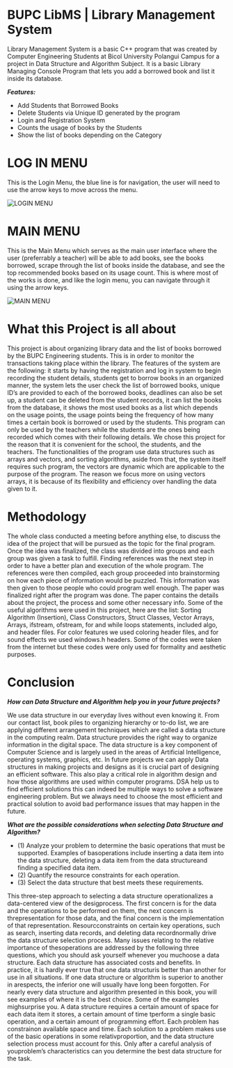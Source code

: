 # BUPC LibMS | Library Management System
Library Management System is a basic C++ program that was created by Computer Engineering Students at Bicol University Polangui Campus for a project in Data Structure and Algorithm Subject. It is a basic Library Managing Console Program that lets you add a borrowed book and list it inside its database. 

***Features:*** 
 - Add Students that Borrowed Books
 - Delete Students via Unique ID generated by the program
 - Login and Registration System
 - Counts the usage of books by the Students
 - Show the list of books depending on the Category


# LOG IN MENU
This is the Login Menu, the blue line is for navigation, the user will need to use the arrow keys to move across the menu.

![LOGIN MENU](https://user-images.githubusercontent.com/91697238/208309119-66678ec1-e2e2-4a12-81d3-ccc9b83c67ad.png)

# MAIN MENU
This is the Main Menu which serves as the main user interface where the user (preferrably a teacher) will be able to add books, see the books borrowed, scrape through the list of books inside the database, and see the top recommended books based on its usage count. This is where most of the works is done, and like the login menu, you can navigate through it using the arrow keys.

![MAIN MENU](https://user-images.githubusercontent.com/91697238/208309258-b1846d1d-cb5b-4674-900e-6812a8957f28.png)


# What this Project is all about

This project is about organizing library data and the list of books borrowed by the BUPC Engineering students. This
is in order to monitor the transactions taking place within the library. The features of the system are the following: it
starts by having the registration and log in system to begin recording the student details, students get to borrow books
in an organized manner, the system lets the user check the list of borrowed books, unique ID’s are provided to each of
the borrowed books, deadlines can also be set up, a student can be deleted from the student records, it can list the
books from the database, it shows the most used books as a list which depends on the usage points, the usage points
being the frequency of how many times a certain book is borrowed or used by the students. This program can only be
used by the teachers while the students are the ones being recorded which comes with their following details. We
chose this project for the reason that it is convenient for the school, the students, and the teachers. The functionalities
of the program use data structures such as arrays and vectors, and sorting algorithms, aside from that, the system
itself requires such program, the vectors are dynamic which are applicable to the purpose of the program. The reason
we focus more on using vectors arrays, it is because of its flexibility and efficiency over handling the data given to it.


# Methodology

The whole class conducted a meeting before anything else, to discuss the idea of the project that will be pursued
as the topic for the final program. Once the idea was finalized, the class was divided into groups and each group was
given a task to fulfill. Finding references was the next step in order to have a better plan and execution of the whole
program. The references were then compiled, each group proceeded into brainstorming on how each piece of
information would be puzzled. This information was then given to those people who could program well enough. The
paper was finalized right after the program was done. The paper contains the details about the project, the process
and some other necessary info. Some of the useful algorithms were used in this project, here are the list: Sorting
Algorithm (Insertion), Class Constructors, Struct Classes, Vector Arrays, Arrays, ifstream, ofstream, for and while loops
statements, included algo, and header files. For color features we used coloring header files, and for sound effects we
used windows.h headers. Some of the codes were taken from the internet but these codes were only used for
formality and aesthetic purposes.

# Conclusion

***How can Data Structure and Algorithm help you in your future projects?***


We use data structure in our everyday lives without even knowing it. From our contact list, book piles to
organizing hierarchy or to-do list, we are applying different arrangement techniques which are called a data
structure in the computing realm. Data structure provides the right way to organize information in the digital
space. The data structure is a key component of Computer Science and is largely used in the areas of Artificial
Intelligence, operating systems, graphics, etc. In future projects we can apply Data structures in making
projects and designs as it is crucial part of designing an efficient software. This also play a critical role in
algorithm design and how those algorithms are used within computer programs. DSA help us to find efficient solutions
this can indeed be multiple ways to solve a software engineering problem. But we always need to choose the most 
efficient and practical solution to avoid bad performance issues that may happen in the future.

***What are the possible considerations when selecting Data Structure and Algorithm?***

- (1) Analyze your problem to determine the basic operations that must be supported. Examples of basoperations include inserting a data item into the data structure, deleting a data item from the data structureand finding a specified data item.
- (2) Quantify the resource constraints for each operation.
- (3) Select the data structure that best meets these requirements.


This three-step approach to selecting a data structure operationalizes a data-centered view of the desigprocess. The first concern is for the data and the operations to be performed on them, the next concern is threpresentation for those data, and the final concern is the implementation of that representation. Resourcconstraints on certain key operations, such as search, inserting data records, and deleting data recordnormally drive the data structure selection process. Many issues relating to the relative importance of thesoperations are addressed by the following three questions, which you should ask yourself whenever you muchoose a data structure.
Each data structure has associated costs and benefits. In practice, it is hardly ever true that one data structuris better than another for use in all situations. If one data structure or algorithm is superior to another in arespects, the inferior one will usually have long been forgotten. For nearly every data structure and algorithm presented in this book, you will see examples of where it is the best choice. Some of the examples mighsurprise you.
A data structure requires a certain amount of space for each data item it stores, a certain amount of time tperform a single basic operation, and a certain amount of programming effort. Each problem has constrainon available space and time. Each solution to a problem makes use of the basic operations in some relativproportion, and the data structure selection process must account for this. Only after a careful analysis of youproblem’s characteristics can you determine the best data structure for the task.






